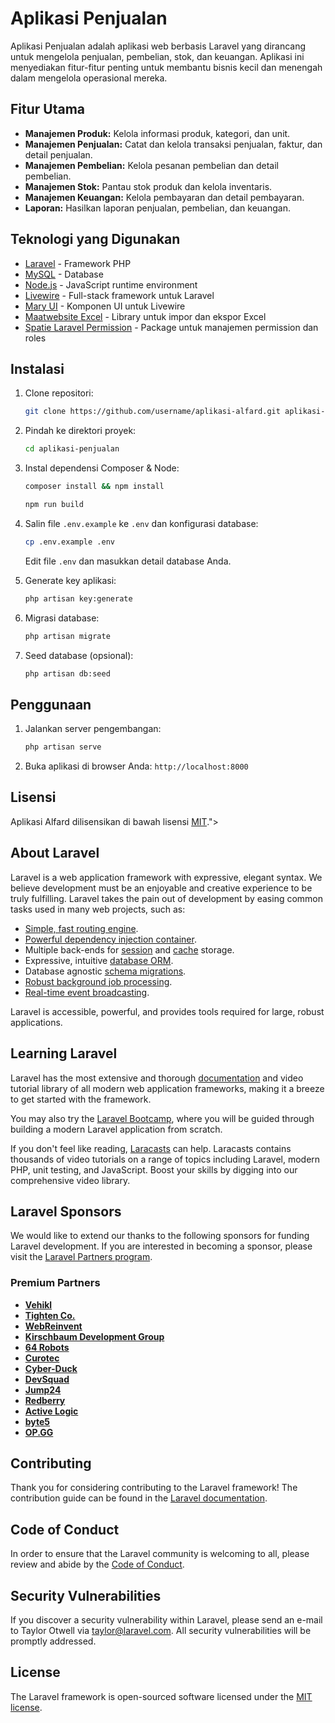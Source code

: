 # Aplikasi Penjualan

Aplikasi Penjualan adalah aplikasi web berbasis Laravel yang dirancang untuk mengelola penjualan, pembelian, stok, dan keuangan. Aplikasi ini menyediakan fitur-fitur penting untuk membantu bisnis kecil dan menengah dalam mengelola operasional mereka.

## Fitur Utama

-   **Manajemen Produk:** Kelola informasi produk, kategori, dan unit.
-   **Manajemen Penjualan:** Catat dan kelola transaksi penjualan, faktur, dan detail penjualan.
-   **Manajemen Pembelian:** Kelola pesanan pembelian dan detail pembelian.
-   **Manajemen Stok:** Pantau stok produk dan kelola inventaris.
-   **Manajemen Keuangan:** Kelola pembayaran dan detail pembayaran.
-   **Laporan:** Hasilkan laporan penjualan, pembelian, dan keuangan.

## Teknologi yang Digunakan

-   [Laravel](https://laravel.com/) - Framework PHP
-   [MySQL](https://www.mysql.com/) - Database
-   [Node.js](https://nodejs.org/) - JavaScript runtime environment
-   [Livewire](https://livewire.laravel.com/) - Full-stack framework untuk Laravel
-   [Mary UI](https://mary-ui.com/) - Komponen UI untuk Livewire
-   [Maatwebsite Excel](https://docs.laravel-excel.com/) - Library untuk impor dan ekspor Excel
-   [Spatie Laravel Permission](https://spatie.be/docs/laravel-permission/v6/introduction) - Package untuk manajemen permission dan roles

## Instalasi

1.  Clone repositori:

    ```bash
    git clone https://github.com/username/aplikasi-alfard.git aplikasi-penjualan
    ```

2.  Pindah ke direktori proyek:

    ```bash
    cd aplikasi-penjualan
    ```

3.  Instal dependensi Composer & Node:

    ```bash
    composer install && npm install

    npm run build
    ```

4.  Salin file `.env.example` ke `.env` dan konfigurasi database:

    ```bash
    cp .env.example .env
    ```

    Edit file `.env` dan masukkan detail database Anda.

5.  Generate key aplikasi:

    ```bash
    php artisan key:generate
    ```

6.  Migrasi database:

    ```bash
    php artisan migrate
    ```

7.  Seed database (opsional):

    ```bash
    php artisan db:seed
    ```

## Penggunaan

1.  Jalankan server pengembangan:

    ```bash
    php artisan serve
    ```

2.  Buka aplikasi di browser Anda: `http://localhost:8000`

## Lisensi

Aplikasi Alfard dilisensikan di bawah lisensi [MIT](LICENSE.md)."></a>
</p>

## About Laravel

Laravel is a web application framework with expressive, elegant syntax. We believe development must be an enjoyable and creative experience to be truly fulfilling. Laravel takes the pain out of development by easing common tasks used in many web projects, such as:

- [Simple, fast routing engine](https://laravel.com/docs/routing).
- [Powerful dependency injection container](https://laravel.com/docs/container).
- Multiple back-ends for [session](https://laravel.com/docs/session) and [cache](https://laravel.com/docs/cache) storage.
- Expressive, intuitive [database ORM](https://laravel.com/docs/eloquent).
- Database agnostic [schema migrations](https://laravel.com/docs/migrations).
- [Robust background job processing](https://laravel.com/docs/queues).
- [Real-time event broadcasting](https://laravel.com/docs/broadcasting).

Laravel is accessible, powerful, and provides tools required for large, robust applications.

## Learning Laravel

Laravel has the most extensive and thorough [documentation](https://laravel.com/docs) and video tutorial library of all modern web application frameworks, making it a breeze to get started with the framework.

You may also try the [Laravel Bootcamp](https://bootcamp.laravel.com), where you will be guided through building a modern Laravel application from scratch.

If you don't feel like reading, [Laracasts](https://laracasts.com) can help. Laracasts contains thousands of video tutorials on a range of topics including Laravel, modern PHP, unit testing, and JavaScript. Boost your skills by digging into our comprehensive video library.

## Laravel Sponsors

We would like to extend our thanks to the following sponsors for funding Laravel development. If you are interested in becoming a sponsor, please visit the [Laravel Partners program](https://partners.laravel.com).

### Premium Partners

- **[Vehikl](https://vehikl.com/)**
- **[Tighten Co.](https://tighten.co)**
- **[WebReinvent](https://webreinvent.com/)**
- **[Kirschbaum Development Group](https://kirschbaumdevelopment.com)**
- **[64 Robots](https://64robots.com)**
- **[Curotec](https://www.curotec.com/services/technologies/laravel/)**
- **[Cyber-Duck](https://cyber-duck.co.uk)**
- **[DevSquad](https://devsquad.com/hire-laravel-developers)**
- **[Jump24](https://jump24.co.uk)**
- **[Redberry](https://redberry.international/laravel/)**
- **[Active Logic](https://activelogic.com)**
- **[byte5](https://byte5.de)**
- **[OP.GG](https://op.gg)**

## Contributing

Thank you for considering contributing to the Laravel framework! The contribution guide can be found in the [Laravel documentation](https://laravel.com/docs/contributions).

## Code of Conduct

In order to ensure that the Laravel community is welcoming to all, please review and abide by the [Code of Conduct](https://laravel.com/docs/contributions#code-of-conduct).

## Security Vulnerabilities

If you discover a security vulnerability within Laravel, please send an e-mail to Taylor Otwell via [taylor@laravel.com](mailto:taylor@laravel.com). All security vulnerabilities will be promptly addressed.

## License

The Laravel framework is open-sourced software licensed under the [MIT license](https://opensource.org/licenses/MIT).
